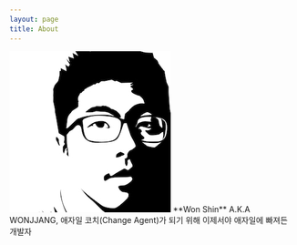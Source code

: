 ```yaml
---
layout: page
title: About
---
```


<img src="/images/wonjjang.jpeg" class="right" />
**Won Shin** A.K.A WONJJANG, 애자일 코치(Change Agent)가 되기 위해 이제서야 애자일에 빠져든 개발자  
